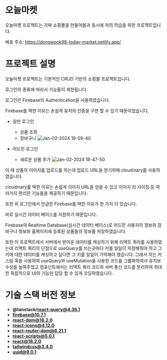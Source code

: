 # 오늘마켓

오늘마켓 프로젝트는 가짜 쇼핑몰을 만들어봄과 동시에 저의 학습을 위한 프로젝트입니다.

배포 주소: https://dongwook98-today-market.netlify.app/

# 프로젝트 설명

오늘마켓 프로젝트는 기본적인 CRUD 기반의 쇼핑몰 프로젝트입니다.

로그인의 종류에 따라서 기능들이 제한됩니다.

로그인은 Firebase의 Authentication을 사용하였습니다.

Firebase를 택한 이유는 손쉽게 유저의 인증을 구현 할 수 있기 때문이었습니다.

- 일반 로그인

  - 상품 조회
  - 장바구니
    ![Jan-02-2024 19-09-40](https://github.com/dongwook98/today-market/assets/119502777/78143af8-a93d-4b31-9d5b-35b9d78e39b9)

- 어드민 로그인

  - 새로운 상품 추가
    ![Jan-02-2024 18-47-50](https://github.com/dongwook98/today-market/assets/119502777/0550f613-41d4-45f3-be7d-ccc7546ad3ff)

이 때 상품의 이미지를 업로드를 하는데 업로드 URL을 얻기위해 cloudinary를 사용하였습니다.

cloudinary를 택한 이유는 손쉽게 이미지 URL을 얻을 수 있고 이미지 리 사이징 등 여러가지 편리한 기능들을 제공하기 때문입니다.

또한 위 로그인에서 언급한 Firebase를 택한 이유가 한 가지 더 있습니다.

바로 실시간 데이터 베이스를 지원하기 때문입니다.

Firebase의 Realtime Database(실시간 데이터 베이스)로 어드민 사용자의 정보와 장바구니 정보와 홈페이지에 등록된 상품들의 정보를 저장하였습니다.

또한 이 프로젝트에서 서버에서 받아온 데이터를 캐싱하기 위해 리액트 쿼리를 사용하였는데 리액트 쿼리의 단점으로 useQuery를 쓰는곳마다 키를 일일이 지정해줘야 하고 그 키에 대한 데이터를 캐싱하고 싶다면 그 키를 일일이 기억해야 했습니다. 그래서 저는 커스텀 훅을 사용하여 useQuery와 useMutation을 사용한 코드를 그룹화하여서 유지보수성을 높여주었고 컴포넌트에서는 리액트 쿼리 코드와 서버 통신 코드를 분리하여 최대한 독립적으로 UI의 기능만 담당 할 수 있게 코딩하였습니다.

# 기술 스택 버전 정보

- **@tanstack/react-query@4.36.1**
- **firebase@10.7.1**
- **react-dom@18.2.0**
- **react-icons@4.12.0**
- **react-router-dom@6.21.1**
- **react-scripts@5.0.1**
- **react@18.2.0**
- **tailwindcss@3.4.0**
- **uuid@9.0.1**
